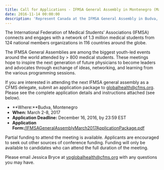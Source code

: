 ```yaml
---
title: Call for Applications - IFMSA General Assembly in Montenegro (March 2017)
date: 2016-11-14 00:00:00
description: 'Represent Canada at the IFMSA General Assembly in Budva, Montenegro (March 2-8 2017).'
---
```



The International Federation of Medical Students’ Associations (IFMSA) connects and engages with a network of 1.3 million medical students from 124 national members organizations in 116 countries around the globe.

The IFMSA General Assemblies are among the biggest youth-led events around the world attended by &gt; 800 medical students. These meetings hope to inspire the next generation of future physicians to become leaders and advocates through exchange of ideas, networking, and learning from the various programming sessions.

If you are interested in attending the next IFMSA general assembly as a CFMS delegate, submit an application package to globalhealth@cfms.org. Please see the complete application details and instructions attached (see below).

* **Where:**Budva, Montenegro
* **When:** March 2-8, 2017
* **Application Deadline:** December 16, 2016, by 23:59 EST
* **Application Form:**[/IFMSAGeneralAssemblyMarch2017ApplicationPackage.pdf](/IFMSAGeneralAssemblyMarch2017ApplicationPackage.pdf)

Partial funding to attend the meeting is available. Applicants are encouraged to seek out other sources of conference funding. Funding will only be available to candidates who can attend the full duration of the meeting.

Please email Jessica Bryce at vpglobalhealth@cfms.org with any questions you may have.